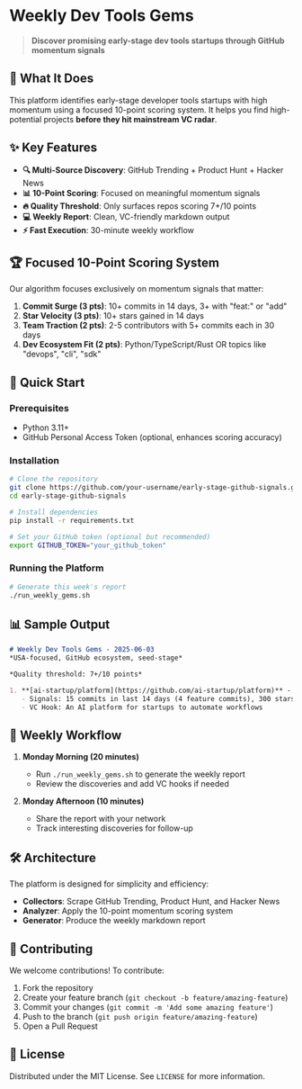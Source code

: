 # Weekly Dev Tools Gems

> **Discover promising early-stage dev tools startups through GitHub momentum signals**

## 🎯 What It Does

This platform identifies early-stage developer tools startups with high momentum using a focused 10-point scoring system. It helps you find high-potential projects **before they hit mainstream VC radar**.

## ✨ Key Features

- **🔍 Multi-Source Discovery**: GitHub Trending + Product Hunt + Hacker News
- **📊 10-Point Scoring**: Focused on meaningful momentum signals
- **🔥 Quality Threshold**: Only surfaces repos scoring 7+/10 points 
- **💻 Weekly Report**: Clean, VC-friendly markdown output
- **⚡ Fast Execution**: 30-minute weekly workflow

## 🏆 Focused 10-Point Scoring System

Our algorithm focuses exclusively on momentum signals that matter:

1. **Commit Surge (3 pts)**: 10+ commits in 14 days, 3+ with "feat:" or "add"
2. **Star Velocity (3 pts)**: 10+ stars gained in 14 days  
3. **Team Traction (2 pts)**: 2-5 contributors with 5+ commits each in 30 days
4. **Dev Ecosystem Fit (2 pts)**: Python/TypeScript/Rust OR topics like "devops", "cli", "sdk"

## 🚀 Quick Start

### Prerequisites
- Python 3.11+
- GitHub Personal Access Token (optional, enhances scoring accuracy)

### Installation

```bash
# Clone the repository
git clone https://github.com/your-username/early-stage-github-signals.git
cd early-stage-github-signals

# Install dependencies
pip install -r requirements.txt

# Set your GitHub token (optional but recommended)
export GITHUB_TOKEN="your_github_token"
```

### Running the Platform

```bash
# Generate this week's report
./run_weekly_gems.sh
```

## 📊 Sample Output

```markdown
# Weekly Dev Tools Gems - 2025-06-03
*USA-focused, GitHub ecosystem, seed-stage*

*Quality threshold: 7+/10 points*

1. **[ai-startup/platform](https://github.com/ai-startup/platform)** - 8/10 points
   - Signals: 15 commits in last 14 days (4 feature commits), 300 stars gained in last 14 days
   - VC Hook: An AI platform for startups to automate workflows
```

## 🔄 Weekly Workflow

1. **Monday Morning (20 minutes)**
   - Run `./run_weekly_gems.sh` to generate the weekly report
   - Review the discoveries and add VC hooks if needed

2. **Monday Afternoon (10 minutes)**
   - Share the report with your network
   - Track interesting discoveries for follow-up

## 🛠️ Architecture

The platform is designed for simplicity and efficiency:

- **Collectors**: Scrape GitHub Trending, Product Hunt, and Hacker News
- **Analyzer**: Apply the 10-point momentum scoring system
- **Generator**: Produce the weekly markdown report

## 🤝 Contributing

We welcome contributions! To contribute:

1. Fork the repository
2. Create your feature branch (`git checkout -b feature/amazing-feature`)
3. Commit your changes (`git commit -m 'Add some amazing feature'`)
4. Push to the branch (`git push origin feature/amazing-feature`)
5. Open a Pull Request

## 📝 License

Distributed under the MIT License. See `LICENSE` for more information.
